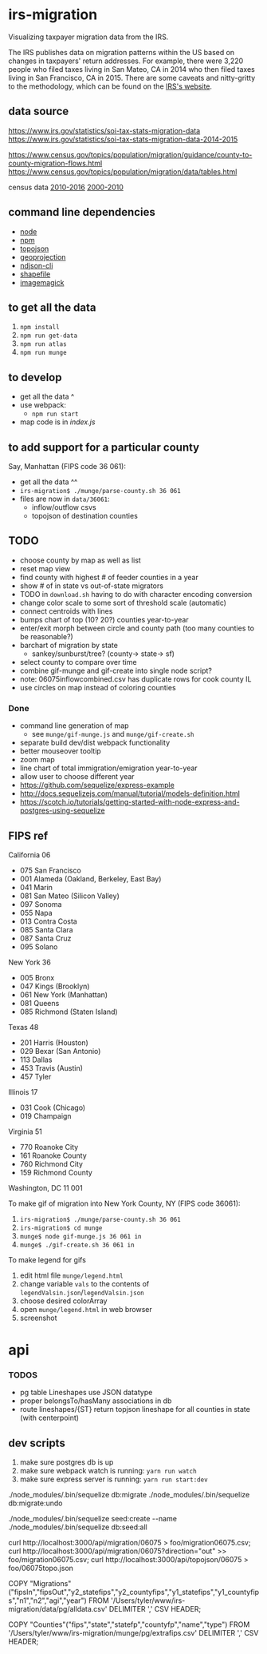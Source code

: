 # irs-migration

Visualizing taxpayer migration data from the IRS.

The IRS publishes data on migration patterns within the US based on changes in taxpayers' return addresses. For example, there were 3,220 people who filed taxes living in San Mateo, CA in 2014 who then filed taxes living in San Francisco, CA in 2015.  There are some caveats and nitty-gritty to the methodology, which can be found on the [IRS's website](https://www.irs.gov/statistics/soi-tax-stats-migration-data).  

## data source
https://www.irs.gov/statistics/soi-tax-stats-migration-data  
https://www.irs.gov/statistics/soi-tax-stats-migration-data-2014-2015

https://www.census.gov/topics/population/migration/guidance/county-to-county-migration-flows.html
https://www.census.gov/topics/population/migration/data/tables.html

census data
  [2010-2016](https://www2.census.gov/programs-surveys/popest/datasets/2010-2016/counties/totals/co-est2016-alldata.csv)
  [2000-2010](https://www2.census.gov/programs-surveys/popest/datasets/2000-2010/intercensal/county/co-est00int-tot.csv)

## command line dependencies
- [node](https://nodejs.org/en/)
- [npm](https://www.npmjs.com/)
- [topojson](https://github.com/topojson/topojson)
- [geoprojection](https://github.com/d3/d3-geo-projection)
- [ndjson-cli](https://github.com/mbostock/ndjson-cli)
- [shapefile](https://github.com/mbostock/shapefile)
- [imagemagick](https://www.imagemagick.org/script/command-line-tools.php)


## to get all the data
1. `npm install`
1. `npm run get-data`
1. `npm run atlas`
1. `npm run munge`


## to develop
- get all the data ^
- use webpack:
  - `npm run start`
- map code is in *index.js*


## to add support for a particular county
Say, Manhattan (FIPS code 36 061):
- get all the data ^^
- `irs-migration$ ./munge/parse-county.sh 36 061`
- files are now in `data/36061`:
  - inflow/outflow csvs
  - topojson of destination counties


## TODO
- choose county by map as well as list
- reset map view
- find county with highest # of feeder counties in a year
- show # of in state vs out-of-state migrators
- TODO in `download.sh` having to do with character encoding conversion
- change color scale to some sort of threshold scale (automatic)
- connect centroids with lines
- bumps chart of top (10? 20?) counties year-to-year
- enter/exit morph between circle and county path (too many counties to be reasonable?)
- barchart of migration by state
  - sankey/sunburst/tree? (county-> state-> sf)
- select county to compare over time
- combine gif-munge and gif-create into single node script?
- note: 06075inflowcombined.csv has duplicate rows for cook county IL
- use circles on map instead of coloring counties

### Done
- command line generation of map
  - see `munge/gif-munge.js` and `munge/gif-create.sh`
- separate build dev/dist webpack functionality
- better mouseover tooltip
- zoom map
- line chart of total immigration/emigration year-to-year
- allow user to choose different year
- https://github.com/sequelize/express-example
- http://docs.sequelizejs.com/manual/tutorial/models-definition.html
- https://scotch.io/tutorials/getting-started-with-node-express-and-postgres-using-sequelize


## FIPS ref
California 06
- 075 San Francisco
- 001 Alameda (Oakland, Berkeley, East Bay)
- 041 Marin
- 081 San Mateo (Silicon Valley)
- 097 Sonoma
- 055 Napa
- 013 Contra Costa
- 085 Santa Clara
- 087 Santa Cruz
-	095 Solano

New York 36
- 005 Bronx
- 047 Kings (Brooklyn)
- 061 New York (Manhattan)
- 081 Queens
- 085 Richmond (Staten Island)

Texas 48
- 201 Harris (Houston)
- 029 Bexar (San Antonio)
- 113 Dallas
- 453 Travis (Austin)
- 457 Tyler

Illinois 17
- 031 Cook (Chicago)
- 019 Champaign

Virginia 51
- 770 Roanoke City
- 161 Roanoke County
- 760 Richmond City
- 159 Richmond County

Washington, DC 11 001

To make gif of migration into New York County, NY (FIPS code 36061):
1. `irs-migration$ ./munge/parse-county.sh 36 061`
1. `irs-migration$ cd munge`
1. `munge$ node gif-munge.js 36 061 in`
1. `munge$ ./gif-create.sh 36 061 in`

To make legend for gifs
1. edit html file `munge/legend.html`
1. change variable `vals` to the contents of `legendValsin.json`/`legendValsin.json`
1. choose desired colorArray
1. open `munge/legend.html` in web browser
1. screenshot


# api
### TODOS
- pg table Lineshapes use JSON datatype
- proper belongsTo/hasMany associations in db
- route lineshapes/{ST} return topjson lineshape for all counties in state (with centerpoint)

## dev scripts
1. make sure postgres db is up  
1. make sure webpack watch is running:
  `yarn run watch`
1. make sure express server is running:
  `yarn run start:dev`

./node_modules/.bin/sequelize db:migrate
./node_modules/.bin/sequelize db:migrate:undo

./node_modules/.bin/sequelize seed:create --name
./node_modules/.bin/sequelize db:seed:all

curl http://localhost:3000/api/migration/06075 > foo/migration06075.csv;
curl http://localhost:3000/api/migration/06075?direction="out" >> foo/migration06075.csv;
curl http://localhost:3000/api/topojson/06075 > foo/06075topo.json

COPY "Migrations"("fipsIn","fipsOut","y2_statefips","y2_countyfips","y1_statefips","y1_countyfips","n1","n2","agi","year") FROM '/Users/tyler/www/irs-migration/data/pg/alldata.csv' DELIMITER ',' CSV HEADER;

COPY "Counties"("fips","state","statefp","countyfp","name","type") FROM '/Users/tyler/www/irs-migration/munge/pg/extrafips.csv' DELIMITER ',' CSV HEADER;